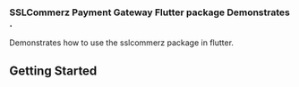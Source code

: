 ### SSLCommerz Payment Gateway Flutter package Demonstrates .

Demonstrates how to use the sslcommerz package in flutter.

## Getting Started